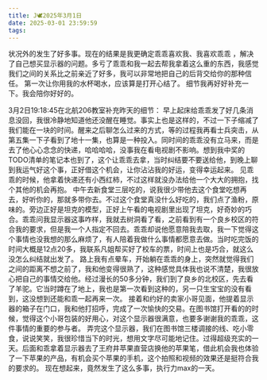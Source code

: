 ```yaml
---
title: J🕊️2025年3月1日
date: 2025-03-01 23:59:59
tags:
---
```

状况外的发生了好多事。现在的结果是我更确定乖乖喜欢我、我喜欢乖乖 ，解决了自己想买显示器的问题。多亏了乖乖和我一起去帮我拿着这么重的东西，我感觉我们之间的关系比之前亲近了好多，我可以非常地把自己的后背交给你的那种信任。
第一次让你用我的水杯喝水，应该算是打开心结了。
细节我再好好补充一下。我会陪你好好的。

3月2日19:18:45在北航206教室补充昨天的细节：
早上起床给乖乖发了好几条消息没回，我很冷静地知道他还没醒在睡觉。事实上也是这样的，不过一下子缩减了我们能在一块的时间。醒来之后聊怎么过来的方式，等的过程我再看士兵突击，从第五集一下子看到了地十一集，也算是一种投入。同时间的乖乖没有立马来，而是去了他心心念念的快递，哈哈哈哈，没事我在看电视剧不影响。想到我中奖的TODO清单的笔记本也到了，这个让乖乖去拿，当时纠结要不要送给他，到晚上聊到我运气好这个事，正好借这个机会，让你沾沾我的好运，变得幸运起来。
见乖乖的时候，他拿着快递还有小西红柿，不过这样就没办法给他一个大大的拥抱，找个其他的机会再抱。
中午去新食堂三层吃的，说我很少带他去这个食堂吃想再去，好听你的，那就多带你去。不过这个食堂真没什么好吃的，我们点了渔粉，原味的。旁边正好是坦克的模型，正好上午看的电视剧里出现了坦克，好奇妙的巧合。乖乖问我显示器这事咋样，我就去树洞看了看，之前看到有一个良乡校区的符合我的要求，但是我一个人指定不回去。乖乖却说他愿意陪我去取，我一下觉得这个事情也没我想的那么麻烦了，有人陪着我做什么事情都愿意去做。当时吃完饭的时间大概是12点20多，我联系凡姐帮买好了校车的票，时间上也是巧合，就这么没怎么纠结就出发了。
路上我有点晕车，开始躺在乖乖的身上，突然就觉得我们之间的距离不想之前了，我和他变得很熟了，这种感觉具体我也说不清楚，我很放心把自己的事情交给他。经过漫长的50多分钟，我们到了良乡的北校区，先去看了羊驼。它当时蹲在了地上，我也是第一次看到这种的，另一只生宝宝的没有看到，这没想到还能和乖一起再来一次。
接着和约好的卖家小哥见面，他提着显示器的箱子在门口，我和他打招呼，完成了一次愉快的交易。在图书馆打开看的的时候，觉得这个小哥包装的好用心，对这个显示器很满意，也要多谢谢我的乖乖，这件事情的重要的参与者。
弄完这个显示器，我们在图书馆三楼调接的线、吃小零食，说说笑笑，我很珍惜当下的时光，想用文字尽可能地记住。过得超级充实的一天。后面和乖拿着显示器去了王府井苹果直营店换他的苹果笔，借此机会我也体验了一下苹果的产品，有机会买个苹果的手机，这个拍照和视频的效果还是挺符合我的要求的。
现在想起来，竟然发生了这么多事，执行力max的一天。